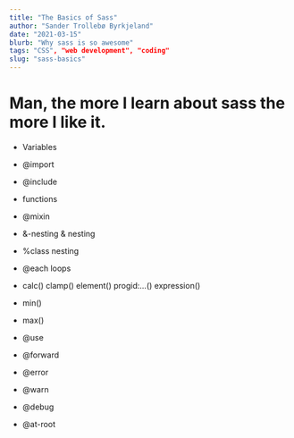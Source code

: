 ```yaml
---
title: "The Basics of Sass"
author: "Sander Trollebø Byrkjeland"
date: "2021-03-15"
blurb: "Why sass is so awesome"
tags: "CSS", "web development", "coding"
slug: "sass-basics"
---
```


# Man, the more I learn about sass the more I like it.

- Variables
- @import
- @include
- functions
- @mixin
- &-nesting & nesting
- %class nesting
- @each loops

- calc()
  clamp()
  element()
  progid:...()
  expression()
- min()
- max()

- @use
- @forward
- @error
- @warn
- @debug
- @at-root
